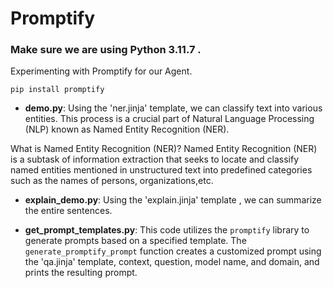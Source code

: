 # Promptify
### Make sure we are using Python 3.11.7 .
Experimenting with Promptify for our Agent.
```
pip install promptify
```
- **demo.py**: Using the 'ner.jinja' template, we can classify text into various entities. This process is a crucial part of Natural Language Processing (NLP) known as Named Entity Recognition (NER).

What is Named Entity Recognition (NER)?
Named Entity Recognition (NER) is a subtask of information extraction that seeks to locate and classify named entities mentioned in unstructured text into predefined categories such as the names of persons, organizations,etc.

- **explain_demo.py**: Using the 'explain.jinja' template , we can summarize the entire sentences.

- **get_prompt_templates.py**: This code utilizes the `promptify` library to generate prompts based on a specified template. The `generate_promptify_prompt` function creates a customized prompt using the 'qa.jinja' template, context, question, model name, and domain, and prints the resulting prompt.
